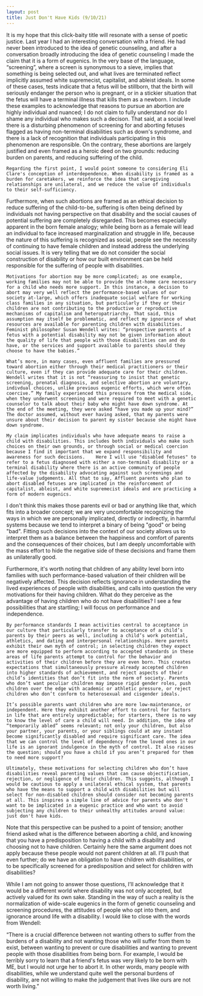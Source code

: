 ```yaml
---
layout: post
title: Just Don't Have Kids (9/10/21)
---
```


It is my hope that this click-baity title will resonate with a sense of poetic justice. Last year I had an interesting conversation with a friend. He had never been introduced to the idea of genetic counseling, and after a conversation broadly introducing the idea of genetic counseling I made the claim that it is a form of eugenics. In the very base of the language, “screening”, where a screen is synonymous to a sieve, implies that something is being selected out, and what lives are terminated reflect implicitly assumed white supremecist, capitalist, and ableist ideals. 
In some of these cases, tests indicate that a fetus will be stillborn, that the birth will seriously endanger the person who is pregnant, or in a stickier situation that the fetus will have a terminal illness that kills them as a newborn. I include these examples to acknowledge that reasons to pursue an abortion are highly individual and nuanced; I do not claim to fully understand nor do I shame any individual who makes such a decison. That said, at a social level there is a disturbing phenomenon of screening for and aborting fetuses flagged as having non-terminal disabilities such as down's syndrome, and there is a lack of recognition that individuals participating in this phenomenon are responsible. On the contrary, these abortions are largely justified and even framed as a heroic deed on two grounds: reducing burden on parents, and reducing suffering of the child.

	Regarding the first point, I would point someone to considering Eli Clare's conception of interdependence. When disability is framed as a burden for caretakers, we reinforce the idea that caregiving relationships are unilateral, and we reduce the value of individuals to their self-sufficiency.

Furthermore, when such abortions are framed as an ethical decision to reduce suffering of the child-to-be, suffering is often being defined by individuals not having perspective on that disability and the social causes of potential suffering are completely disregarded. This becomes especially apparent in the born female analogy; while being born as a female will lead an individual to face increased marginalization and struggle in life, because the nature of this suffering is recognized as social, people see the necessity of continuing to have female children and instead address the underlying social issues. It is very telling that we do not consider the social construction of disability or how our built environment can be held responsible for the suffering of people with disabilities.

	Motivations for abortion may be more complicated; as one example, working families may not be able to provide the at-home care necessary for a child who needs more support. In this instance, a decision to abort may very well reflect the performance-based values of our society at-large, which offers inadequate social welfare for working class families in any situation, but particularly if they or their children are not contributing to the productive or reproductive mechanisms of capitalism and heteropatriarchy. That said, this assumption may itself be problematic, and reflect my ignorance of what resources are available for parenting children with disabilities. Feminist philosopher Susan Wendell writes: “prospective parents of a fetus with a potential disability may not be given information about the quality of life that people with those disabilities can and do have, or the services and support available to parents should they choose to have the babies.”

	What’s more, in many cases, even affluent families are pressured toward abortion either through their medical practitioners or their culture, even if they can provide adequate care for their children. Wendell writes that it is not “reassuring to insist that genetic screening, prenatal diagnosis, and selective abortion are voluntary, indivdual choices, unlike previous eugenic efforts, which were often coercive.” My family experienced this pressure from the medical side, when they underwent screening and were required to meet with a genetic counselor to talk about their baby who might have down syndrome. At the end of the meeting, they were asked “have you made up your mind?” The doctor assumed, without ever having asked, that my parents were unsure about their decision to parent my sister because she might have down syndrome.

	My claim implicates individuals who have adequate means to raise a child with disabilities. This includes both individuals who make such choices on their own grounds, or through social or medical coercion because I find it important that we expand responsibility and awareness for such decisions.	Here I will use "disabled fetuses" to refer to a fetus diagnosed with either a non-terminal disability or a terminal disability where there is an active community of people affected by the disability advocating against such screenings and life-value judgements. All that to say, Affluent parents who plan to abort disabled fetuses are implicated in the reinforcement of capitalist, ableist, and white supremecist ideals and are practicing a form of modern eugenics. 

I don't think this makes those parents evil or bad or anything like that, which fits into a broader concept; we are very uncomfortable recognizing the ways in which we are personally implicated, directly or indirectly, in harmful systems because we tend to interpret a binary of being "good" or being "bad". Fitting such decisions into the context of our society allows us to interpret them as a balance between the happiness and comfort of parents and the consequences of their choices, but I am deeply uncomfortable with the mass effort to hide the negative side of these decisions and frame them as unilaterally good.

Furthermore, it's worth noting that children of any ability level born into families with such performance-based valuation of their children will be negatively affected. This decision reflects ignorance in understanding the lived experiences of people with disabilities, and calls into question the very motivations for their having children. What do they perceive as the advantage of having children who do not have disabilities? I see a few possibilities that are startling; I will focus on performance and independence.

	By performance standards I mean activities central to acceptance in our culture that particularly transfer to acceptance of a child’s parents by their peers as well, including a child’s work potential, athletics, and dating and interpersonal relationships. Here parents exhibit their own myth of control; in selecting children they expect are more equipped to perform according to accepted standards in these areas of life parents attempt to control for the behavior and activities of their children before they are even born. This creates expectations that simultaneously pressure already accepted children into higher standards of achievement, and reject aspects of their child’s identities that don’t fit into the norm of society. Parents who don’t want peculiar children may impose rigid gender roles, push children over the edge with academic or athletic pressure, or reject children who don’t conform to heterosexual and cisgender ideals.

	It’s possible parents want children who are more low-maintenance, or independent. Here they exhibit another effort to control for factors in life that are entirely unpredictable; for starters, there is no way to know the level of care a child will need. In addition, the idea of “temporarily abled” seems relevant; not only your children, but also your partner, your parents, or your siblings could at any instant become significantly disabled and require significant care. The idea that we can control the level of dependency from the loved ones in our life is an ignorant indulgence in the myth of control. It also raises the question; should you have a child if you aren’t prepared for them to need more support?

	Ultimately, these motivations for selecting children who don’t have disabilities reveal parenting values that can cause objectification, rejection, or negligence of their children. This suggests, although I would be cautious to apply a unilateral ethical system, that parents who have the means to support a child with disabilities but will select for non-disabled children should consider not becoming parents at all. This inspires a simple line of advice for parents who don't want to be implicated in a eugenic practice and who want to avoid subjecting any children to their unhealthy attitudes around value: just don't have kids.

Note that this perspective can be pushed to a point of tension; another friend asked what is the difference between aborting a child, and knowing that you have a predisposition to having a child with a disability and choosing not to have children. Certainly here the same argument does not apply because these people would not parent children at all. I’ll push that even further; do we have an obligation to have children with disabilities, or to be specifically screened for a predisposition and select for children with disabilities?

While I am not going to answer those questions, I’ll acknowledge that it would be a different world where disability was not only accepted, but actively valued for its own sake. Standing in the way of such a reality is the normalization of wide-scale eugenics in the form of genetic counseling and screening procedures, the attitudes of people who opt into them, and ignorance around life with a disability. I would like to close with the words from Wendell:


“There is a crucial difference between not wanting others to suffer from the burdens of a disability and not wanting those who will suffer from them to exist, between wanting to prevent or cure disabilities and wanting to prevent people with those disabilities from being born. For example, I would be terribly sorry to learn that a friend's fetus was very likely to be born with ME, but I would not urge her to abort it. In other words, many people with disabilities, while we understand quite well the personal burdens of disability, are not willing to make the judgement that lives like ours are not worth living.”
